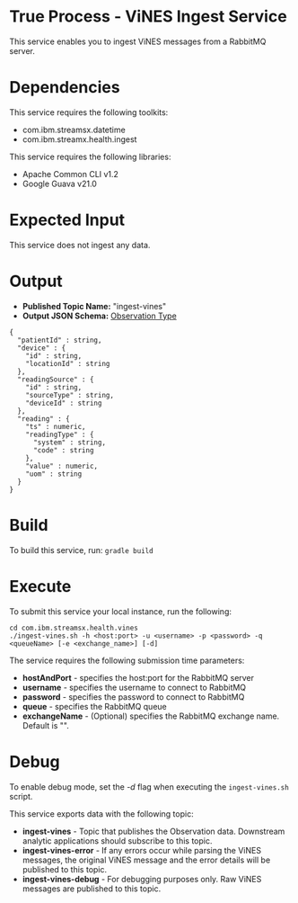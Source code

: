 # True Process - ViNES Ingest Service

This service enables you to ingest ViNES messages from a RabbitMQ server. 

# Dependencies

This service requires the following toolkits: 

  * com.ibm.streamsx.datetime
  * com.ibm.streamx.health.ingest

This service requires the following libraries: 

  * Apache Common CLI v1.2
  * Google Guava v21.0

# Expected Input

This service does not ingest any data.

# Output

  * **Published Topic Name:** "ingest-vines"
  * **Output JSON Schema:** [Observation Type](https://github.com/IBMStreams/streamsx.health/wiki/Observation-Data-Type)

```
{
  "patientId" : string,
  "device" : {
    "id" : string,
    "locationId" : string
  },
  "readingSource" : {
    "id" : string,
    "sourceType" : string,
    "deviceId" : string
  },
  "reading" : {
    "ts" : numeric,
    "readingType" : {
      "system" : string,
      "code" : string
    },
    "value" : numeric,
    "uom" : string
  }
}
```

# Build

To build this service, run: 
`gradle build`


# Execute

To submit this service your local instance, run the following:

	cd com.ibm.streamsx.health.vines
	./ingest-vines.sh -h <host:port> -u <username> -p <password> -q <queueName> [-e <exchange_name>] [-d]

The service requires the following submission time parameters: 

 * **hostAndPort** - specifies the host:port for the RabbitMQ server
 * **username** - specifies the username to connect to RabbitMQ
 * **password** - specifies the password to connect to RabbitMQ
 * **queue** - specifies the RabbitMQ queue
 * **exchangeName** - (Optional) specifies the RabbitMQ exchange name. Default is "". 


# Debug

To enable debug mode, set the *-d* flag when executing the `ingest-vines.sh` script.

This service exports data with the following topic: 

 * **ingest-vines** - Topic that publishes the Observation data. Downstream analytic applications should subscribe to this topic.
 * **ingest-vines-error** - If any errors occur while parsing the ViNES messages, the original ViNES message and the error details will be published to this topic.
 * **ingest-vines-debug** - For debugging purposes only. Raw ViNES messages are published to this topic. 
